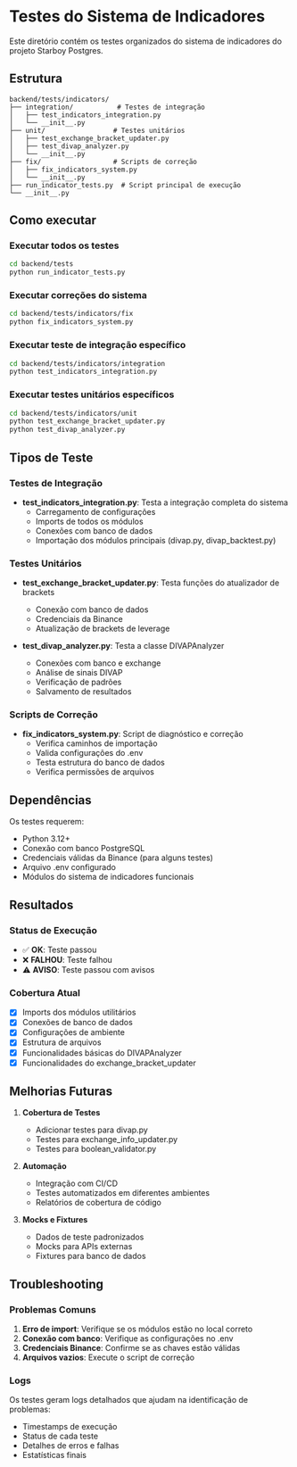 # Testes do Sistema de Indicadores

Este diretório contém os testes organizados do sistema de indicadores do projeto Starboy Postgres.

## Estrutura

```
backend/tests/indicators/
├── integration/           # Testes de integração
│   ├── test_indicators_integration.py
│   └── __init__.py
├── unit/                 # Testes unitários
│   ├── test_exchange_bracket_updater.py
│   ├── test_divap_analyzer.py
│   └── __init__.py
├── fix/                  # Scripts de correção
│   ├── fix_indicators_system.py
│   └── __init__.py
├── run_indicator_tests.py  # Script principal de execução
└── __init__.py
```

## Como executar

### Executar todos os testes
```bash
cd backend/tests
python run_indicator_tests.py
```

### Executar correções do sistema
```bash
cd backend/tests/indicators/fix
python fix_indicators_system.py
```

### Executar teste de integração específico
```bash
cd backend/tests/indicators/integration
python test_indicators_integration.py
```

### Executar testes unitários específicos
```bash
cd backend/tests/indicators/unit
python test_exchange_bracket_updater.py
python test_divap_analyzer.py
```

## Tipos de Teste

### Testes de Integração
- **test_indicators_integration.py**: Testa a integração completa do sistema
  - Carregamento de configurações
  - Imports de todos os módulos
  - Conexões com banco de dados
  - Importação dos módulos principais (divap.py, divap_backtest.py)

### Testes Unitários
- **test_exchange_bracket_updater.py**: Testa funções do atualizador de brackets
  - Conexão com banco de dados
  - Credenciais da Binance
  - Atualização de brackets de leverage

- **test_divap_analyzer.py**: Testa a classe DIVAPAnalyzer
  - Conexões com banco e exchange
  - Análise de sinais DIVAP
  - Verificação de padrões
  - Salvamento de resultados

### Scripts de Correção
- **fix_indicators_system.py**: Script de diagnóstico e correção
  - Verifica caminhos de importação
  - Valida configurações do .env
  - Testa estrutura do banco de dados
  - Verifica permissões de arquivos

## Dependências

Os testes requerem:
- Python 3.12+
- Conexão com banco PostgreSQL
- Credenciais válidas da Binance (para alguns testes)
- Arquivo .env configurado
- Módulos do sistema de indicadores funcionais

## Resultados

### Status de Execução
- ✅ **OK**: Teste passou
- ❌ **FALHOU**: Teste falhou
- ⚠️ **AVISO**: Teste passou com avisos

### Cobertura Atual
- [x] Imports dos módulos utilitários
- [x] Conexões de banco de dados
- [x] Configurações de ambiente
- [x] Estrutura de arquivos
- [x] Funcionalidades básicas do DIVAPAnalyzer
- [x] Funcionalidades do exchange_bracket_updater

## Melhorias Futuras

1. **Cobertura de Testes**
   - Adicionar testes para divap.py
   - Testes para exchange_info_updater.py
   - Testes para boolean_validator.py

2. **Automação**
   - Integração com CI/CD
   - Testes automatizados em diferentes ambientes
   - Relatórios de cobertura de código

3. **Mocks e Fixtures**
   - Dados de teste padronizados
   - Mocks para APIs externas
   - Fixtures para banco de dados

## Troubleshooting

### Problemas Comuns

1. **Erro de import**: Verifique se os módulos estão no local correto
2. **Conexão com banco**: Verifique as configurações no .env
3. **Credenciais Binance**: Confirme se as chaves estão válidas
4. **Arquivos vazios**: Execute o script de correção

### Logs

Os testes geram logs detalhados que ajudam na identificação de problemas:
- Timestamps de execução
- Status de cada teste
- Detalhes de erros e falhas
- Estatísticas finais
